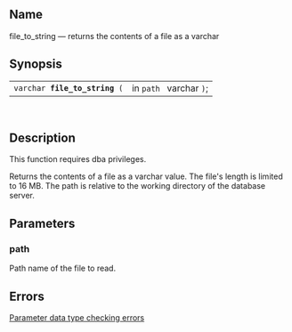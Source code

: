 <div>

<div>

</div>

<div>

## Name

file_to_string — returns the contents of a file as a varchar

</div>

<div>

## Synopsis

<div>

|                                    |                         |
|------------------------------------|-------------------------|
| `varchar `**`file_to_string`**` (` | in `path ` varchar `)`; |

<div>

 

</div>

</div>

</div>

<div>

## Description

This function requires dba privileges.

Returns the contents of a file as a varchar value. The file's length is
limited to 16 MB. The path is relative to the working directory of the
database server.

</div>

<div>

## Parameters

<div>

### path

Path name of the file to read.

</div>

</div>

<div>

## Errors

<a href="datatypeerror.html" class="link"
title="23.2.2. Data Type Errors">Parameter data type checking errors</a>

</div>

</div>
